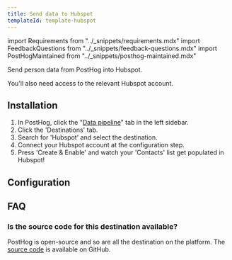 ```yaml
---
title: Send data to Hubspot
templateId: template-hubspot
---
```


import Requirements from "../_snippets/requirements.mdx"
import FeedbackQuestions from "../_snippets/feedback-questions.mdx"
import PostHogMaintained from "../_snippets/posthog-maintained.mdx"

Send person data from PostHog into Hubspot.

<Requirements />

You'll also need access to the relevant Hubspot account.

## Installation

1. In PostHog, click the "[Data pipeline](https://us.posthog.com/pipeline/overview)" tab in the left sidebar.
2. Click the 'Destinations' tab.
3. Search for 'Hubspot' and select the destination.
4. Connect your Hubspot account at the configuration step.
5. Press 'Create & Enable' and watch your 'Contacts' list get populated in Hubspot!

## Configuration

<TemplateParameters />

## FAQ

### Is the source code for this destination available?

PostHog is open-source and so are all the destination on the platform. The [source code](https://github.com/PostHog/posthog/blob/master/posthog/cdp/templates/hubspot/template_hubspot.py) is available on GitHub.

<PostHogMaintained />

<FeedbackQuestions />
